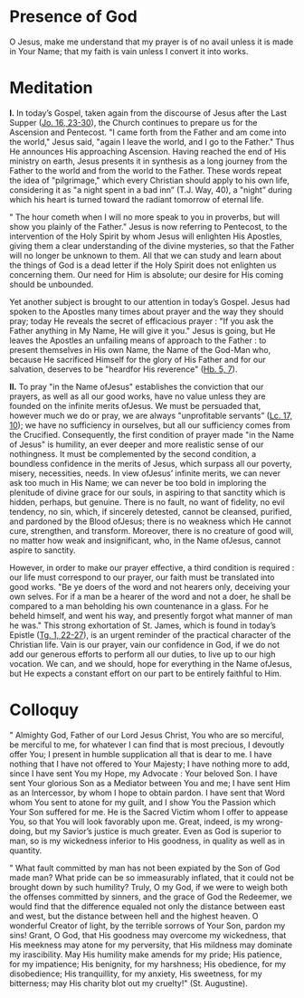 # Presence of God

O Jesus, make me understand that my prayer is of no avail unless it is made in Your Name; that my faith is vain unless I convert it into works.

# Meditation

**I.** In today’s Gospel, taken again from the discourse of Jesus after the Last Supper ([Jo. 16, 23-30](https://vulgata.online/bible/Jo.16?ed=DR2&vfn=DR2.Jo.16.23-30:vs)), the Church continues to prepare us for the Ascension and Pentecost. "I came forth from the Father and am come into the world," Jesus said, "again I leave the world, and I go to the Father." Thus He announces His approaching Ascension. Having reached the end of His ministry on earth, Jesus presents it in synthesis as a long journey from the Father to the world and from the world to the Father. These words repeat the idea of "pilgrimage," which every Christian should apply to his own life, considering it as "a night spent in a bad inn” (T.J. Way, 40), a "night” during which his heart is turned toward the radiant tomorrow of eternal life.

" The hour cometh when I will no more speak to you in proverbs, but will show you plainly of the Father." Jesus is now referring to Pentecost, to the intervention of the Holy Spirit by whom Jesus will enlighten His Apostles, giving them a clear understanding of the divine mysteries, so that the Father will no longer be unknown to them. All that we can study and learn about the things of God is a dead letter if the Holy Spirit does not enlighten us concerning them. Our need for Him is absolute; our desire for His coming should be unbounded.

Yet another subject is brought to our attention in today’s Gospel. Jesus had spoken to the Apostles many times about prayer and the way they should pray; today He reveals the secret of efficacious prayer : "If you ask the Father anything in My Name, He will give it you." Jesus is going, but He leaves the Apostles an unfailing means of approach to the Father : to present themselves in His own Name, the Name of the God-Man who, because He sacrificed Himself for the glory of His Father and for our salvation, deserves to be "heardfor His reverence" ([Hb. 5, 7](https://vulgata.online/bible/Hb.5?ed=DR2&vfn=DR2.Hb.5.7:vs)).

**II.** To pray "in the Name ofJesus" establishes the conviction that our prayers, as well as all our good works, have no value unless they are founded on the infinite merits ofJesus. We must be persuaded that, however much we do or pray, we are always "unprofitable servants” ([Lc. 17, 10](https://vulgata.online/bible/Lc.17?ed=DR2&vfn=DR2.Lc.17.10:vs)); we have no sufficiency in ourselves, but all our sufficiency comes from the Crucified. Consequently, the first condition of prayer made "in the Name of Jesus" is humility, an ever deeper and more realistic sense of our nothingness. It must be complemented by the second condition, a boundless confidence in the merits of Jesus, which surpass all our poverty, misery, necessities, needs. In view ofJesus’ infinite merits, we can never ask too much in His Name; we can never be too bold in imploring the plenitude of divine grace for our souls, in aspiring to that sanctity which is hidden, perhaps, but genuine. There is no fault, no want of fidelity, no evil tendency, no sin, which, if sincerely detested, cannot be cleansed, purified, and pardoned by the Blood ofJesus; there is no weakness which He cannot cure, strengthen, and transform. Moreover, there is no creature of good will, no matter how weak and insignificant, who, in the Name ofJesus, cannot aspire to sanctity.

However, in order to make our prayer effective, a third condition is required : our life must correspond to our prayer, our faith must be translated into good works. "Be ye doers of the word and not hearers only, deceiving your own selves. For if a man be a hearer of the word and not a doer, he shall be compared to a man beholding his own countenance in a glass. For he beheld himself, and went his way, and presently forgot what manner of man he was." This strong exhortation of St. James, which is found in today’s Epistle ([Tg. 1, 22-27](https://vulgata.online/bible/Tg.1?ed=DR2&vfn=DR2.Tg.1.22-27:vs)), is an urgent reminder of the practical character of the Christian life. Vain is our prayer, vain our confidence in God, if we do not add our generous efforts to perform all our duties, to live up to our high vocation. We can, and we should, hope for everything in the Name ofJesus, but He expects a constant effort on our part to be entirely faithful to Him.

# Colloquy

" Almighty God, Father of our Lord Jesus Christ, You who are so merciful, be merciful to me, for whatever I can find that is most precious, I devoutly offer You; I present in humble supplication all that is dear to me. I have nothing that I have not offered to Your Majesty; I have nothing more to add, since I have sent You my Hope, my Advocate : Your beloved Son. I have sent Your glorious Son as a Mediator between You and me; I have sent Him as an Intercessor, by whom I hope to obtain pardon. I have sent that Word whom You sent to atone for my guilt, and I show You the Passion which Your Son suffered for me. He is the Sacred Victim whom I offer to appease You, so that You will look favorably upon me. Great, indeed, is my wrong-doing, but my Savior’s justice is much greater. Even as God is superior to man, so is my wickedness inferior to His goodness, in quality as well as in quantity.

" What fault committed by man has not been expiated by the Son of God made man? What pride can be so immeasurably inflated, that it could not be brought down by such humility? Truly, O my God, if we were to weigh both the offenses committed by sinners, and the grace of God the Redeemer, we would find that the difference equaled not only the distance between east and west, but the distance between hell and the highest heaven. O wonderful Creator of light, by the terrible sorrows of Your Son, pardon my sins! Grant, O God, that His goodness may overcome my wickedness, that His meekness may atone for my perversity, that His mildness may dominate my irascibility. May His humility make amends for my pride; His patience, for my impatience; His benignity, for my harshness; His obedience, for my disobedience; His tranquillity, for my anxiety, His sweetness, for my bitterness; may His charity blot out my cruelty!" (St. Augustine).
